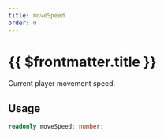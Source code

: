 ```yaml
---
title: moveSpeed
order: 0
---
```


# {{ $frontmatter.title }}

Current player movement speed.

## Usage

```ts
readonly moveSpeed: number;
```
